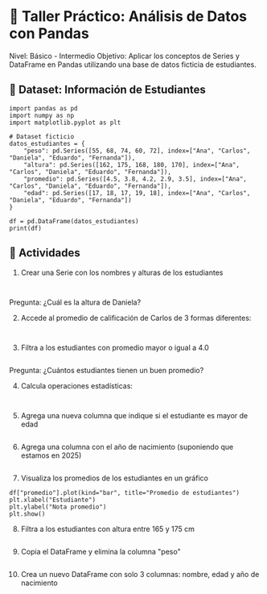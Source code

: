 # 🧪 Taller Práctico: Análisis de Datos con Pandas
Nivel: Básico - Intermedio
Objetivo: Aplicar los conceptos de Series y DataFrame en Pandas utilizando una base de datos ficticia de estudiantes.

## 📁 Dataset: Información de Estudiantes
 
```
import pandas as pd
import numpy as np
import matplotlib.pyplot as plt

# Dataset ficticio
datos_estudiantes = {
    "peso": pd.Series([55, 68, 74, 60, 72], index=["Ana", "Carlos", "Daniela", "Eduardo", "Fernanda"]),
    "altura": pd.Series([162, 175, 168, 180, 170], index=["Ana", "Carlos", "Daniela", "Eduardo", "Fernanda"]),
    "promedio": pd.Series([4.5, 3.8, 4.2, 2.9, 3.5], index=["Ana", "Carlos", "Daniela", "Eduardo", "Fernanda"]),
    "edad": pd.Series([17, 18, 17, 19, 18], index=["Ana", "Carlos", "Daniela", "Eduardo", "Fernanda"])
}

df = pd.DataFrame(datos_estudiantes)
print(df)
```
## 🧩 Actividades
1. Crear una Serie con los nombres y alturas de los estudiantes
```
 
```
Pregunta: ¿Cuál es la altura de Daniela?

2. Accede al promedio de calificación de Carlos de 3 formas diferentes:
```
 
```
3. Filtra a los estudiantes con promedio mayor o igual a 4.0
 ```
 
```
Pregunta: ¿Cuántos estudiantes tienen un buen promedio?

4. Calcula operaciones estadísticas:
```
 
```
5. Agrega una nueva columna que indique si el estudiante es mayor de edad
 ```
 
```
6. Agrega una columna con el año de nacimiento (suponiendo que estamos en 2025)
 ```
 
```
7. Visualiza los promedios de los estudiantes en un gráfico
 ```
df["promedio"].plot(kind="bar", title="Promedio de estudiantes")
plt.xlabel("Estudiante")
plt.ylabel("Nota promedio")
plt.show()
```
8. Filtra a los estudiantes con altura entre 165 y 175 cm
 ```
 
```
9. Copia el DataFrame y elimina la columna "peso"
 ```
 
```
10. Crea un nuevo DataFrame con solo 3 columnas: nombre, edad y año de nacimiento
 ```
 
```